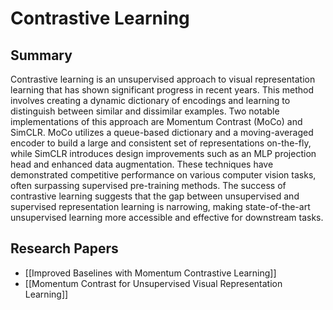 # Contrastive Learning

## Summary
 Contrastive learning is an unsupervised approach to visual representation learning that has shown significant progress in recent years. This method involves creating a dynamic dictionary of encodings and learning to distinguish between similar and dissimilar examples. Two notable implementations of this approach are Momentum Contrast (MoCo) and SimCLR. MoCo utilizes a queue-based dictionary and a moving-averaged encoder to build a large and consistent set of representations on-the-fly, while SimCLR introduces design improvements such as an MLP projection head and enhanced data augmentation. These techniques have demonstrated competitive performance on various computer vision tasks, often surpassing supervised pre-training methods. The success of contrastive learning suggests that the gap between unsupervised and supervised representation learning is narrowing, making state-of-the-art unsupervised learning more accessible and effective for downstream tasks.
## Research Papers

- [[Improved Baselines with Momentum Contrastive Learning]]
- [[Momentum Contrast for Unsupervised Visual Representation Learning]]
